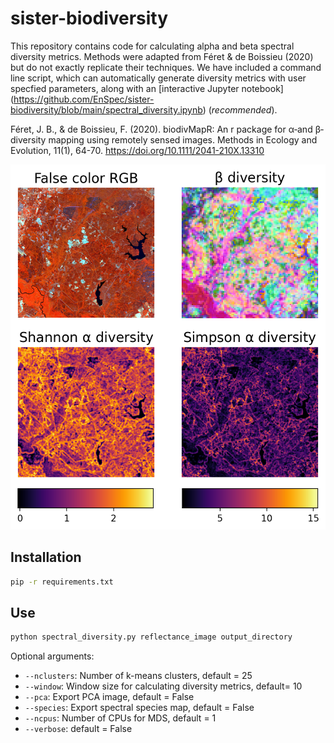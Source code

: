 # sister-biodiversity

This repository contains code for calculating alpha and beta spectral diversity metrics. Methods were
adapted from Féret & de Boissieu (2020) but do not exactly replicate their techniques. We have included a
command line script, which can automatically generate diversity metrics with user specfied parameters,
along with an [interactive Jupyter notebook] (https://github.com/EnSpec/sister-biodiversity/blob/main/spectral_diversity.ipynb) (*recommended*).


Féret, J. B., & de Boissieu, F. (2020).
biodivMapR: An r package for α‐and β‐diversity mapping
using remotely sensed images.
Methods in Ecology and Evolution, 11(1), 64-70.
https://doi.org/10.1111/2041-210X.13310


![](./examples/prisma_diversity.png)


## Installation

```bash
pip -r requirements.txt
```

## Use

```bash
python spectral_diversity.py reflectance_image output_directory
```

Optional arguments:

- `--nclusters`: Number of k-means clusters, default = 25
- `--window`: Window size for calculating diversity metrics, default= 10
- `--pca`: Export PCA image, default = False
- `--species`: Export spectral species map, default = False
- `--ncpus`: Number of CPUs for MDS, default = 1
- `--verbose`: default = False

